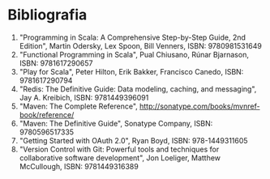 # Bibliografia #

1. "Programming in Scala: A Comprehensive Step-by-Step Guide, 2nd Edition", Martin Odersky, Lex Spoon, Bill Venners, ISBN: 9780981531649
2. "Functional Programming in Scala", Pual Chiusano, Rúnar Bjarnason, ISBN: 9781617290657
3. "Play for Scala", Peter Hilton, Erik Bakker, Francisco Canedo, ISBN: 9781617290794
4. "Redis: The Definitive Guide: Data modeling, caching, and messaging", Jay A. Kreibich, ISBN: 9781449396091
5. "Maven: The Complete Reference", http://sonatype.com/books/mvnref-book/reference/
6. "Maven: The Definitive Guide", Sonatype Company, ISBN: 9780596517335
7. "Getting Started with OAuth 2.0", Ryan Boyd, ISBN: 978-1449311605
8. "Version Control with Git: Powerful tools and techniques for collaborative software development", Jon Loeliger, Matthew McCullough, ISBN: 9781449316389

[^apache]: Apache - [http://httpd.apache.org/](http://httpd.apache.org/)
[^artifactory]: Atifactory - [http://www.jfrog.com/home/v_artifactory_opensource_overview#](http://www.jfrog.com/home/v_artifactory_opensource_overview#)
[^central]: Maven Central - [http://search.maven.org](http://search.maven.org)
[^clojars]: Clojars - [http://clojars.org](http://clojars.org)
[^content-type]: MIME Content-Type - [http://en.wikipedia.org/wiki/MIME#Content-Type](http://en.wikipedia.org/wiki/MIME#Content-Type )
[^facebook]: Facebook - [http://facebook.com](http://facebook.com)
[^foursquare]: Foursquare - [https://foursquare.com/](https://foursquare.com/)
[^git]: Git - [http://git-scm.com/](http://git-scm.com/)
[^github-scalajars]: Repozotorium `teamon/scalajars.org` - [https://github.com/teamon/scalajars.org](https://github.com/teamon/scalajars.org)
[^github]: GitHub - [http://github.com](http://github.com)
[^google]: Google - [http://google.com](http://google.com)
[^guardian]: The Guardian - [http://guardian.co.uk/](http://guardian.co.uk/)
[^hocon]: HOCON - [https://github.com/typesafehub/config](https://github.com/typesafehub/config)
[^linkedin]: LinkedIn - [http://linkedin.com/](http://linkedin.com)
[^lucene]: Apache Lucene - [http://lucene.apache.org/core/](http://lucene.apache.org/core/)
[^maven]: Maven - [http://maven.apache.org/](http://maven.apache.org/)
[^meetup]: Meetup - [http://meetup.com/](http://meetup.com/)
[^nginx-body]: nginx `client_max_body_size` = [http://wiki.nginx.org/HttpCoreModule#client_max_body_size](http://wiki.nginx.org/HttpCoreModule#client_max_body_size)
[^nginx-proxypass]: nginx `proxy_pass` - [http://wiki.nginx.org/HttpProxyModule#proxy_pass](http://wiki.nginx.org/HttpProxyModule#proxy_pass)
[^nginx-servername]: nginx `server_name` - [http://nginx.org/en/docs/http/server_names.html](http://nginx.org/en/docs/http/server_names.html)
[^nginx]: nginx - [http://nginx.org/](http://nginx.org/)
[^oauth]: OAuth - [http://oauth.net](http://oauth.net)
[^play-navigator]: play-navigator - [https://github.com/teamon/play-navigator](https://github.com/teamon/play-navigator)
[^play-scalaz]: play-scalaz - [https://github.com/teamon/play-scalaz](https://github.com/teamon/play-scalaz)
[^play]: Play! framework - [http://playframework.org/](http://playframework.org/)
[^posix]: POSIX - [http://pl.wikipedia.org/wiki/POSIX](http://pl.wikipedia.org/wiki/POSIX)
[^redis]: Redis - [http://redis.io](http://redis.io)
[^redisclient]: Scala Redis Client - [https://github.com/debasishg/scala-redis](https://github.com/debasishg/scala-redis)
[^rediscmd]: Redis - Lista dostępnych komend - [http://redis.io/commands](http://redis.io/commands) 
[^rubygems]: RubyGems - [http://rubygems.org](http://rubygems.org)
[^s3]: Amazon S3 - [http://aws.amazon.com/s3/](http://aws.amazon.com/s3/)
[^sbt-publishing]: sbt Publishing - [http://scala-sbt.org/release/docs/Detailed-Topics/Publishing.html](http://scala-sbt.org/release/docs/Detailed-Topics/Publishing.html) 
[^sbt]: sbt - Simple Build Tool - [http://scala-sbt.org/](http://scala-sbt.org/)
[^scala]: Scala - [http://scala-lang.org/](http://scala-lang.org/)
[^scalaxb]: scalaxb - [http://scalaxb.org/](http://scalaxb.org/)
[^scalaz]: Scalaz - [http://code.google.com/p/scalaz/](http://code.google.com/p/scalaz/)
[^semver]: Numeracja wersji oprogramowania - [http://pl.wikipedia.org/wiki/Numeracja_wersji_oprogramowania](http://pl.wikipedia.org/wiki/Numeracja_wersji_oprogramowania)
[^sonatype]: Sonatype - [https://repository.sonatype.org/index.html#welcome](https://repository.sonatype.org/index.html#welcome)
[^twitter]: Twitter - [http://twitter.com](http://twitter.com)
[^typesafe]: Typesafe - [http://typesafe.com/](http://typesafe.com/)
[^ubuntu]: Ubuntu - [http://ubuntu.com/](http://ubuntu.com/)
[^codetunes]: Codetunes - [http://codetunes.com/2012/05/09/scala-dsl-tutorial-writing-web-framework-router](http://codetunes.com/2012/05/09/scala-dsl-tutorial-writing-web-framework-router)
